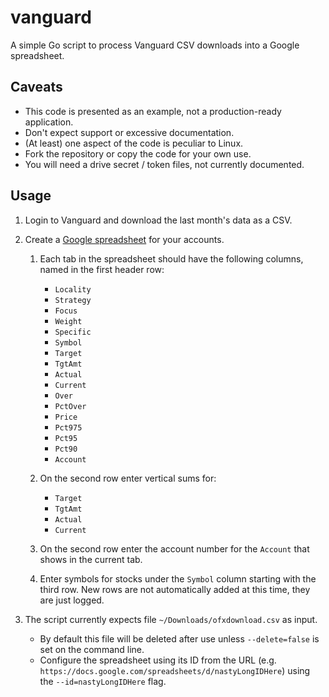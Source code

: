 # vanguard

A simple Go script to process Vanguard CSV downloads into a Google spreadsheet.

## Caveats

* This code is presented as an example, not a production-ready application.
* Don't expect support or excessive documentation.
* (At least) one aspect of the code is peculiar to Linux.
* Fork the repository or copy the code for your own use.
* You will need a drive secret / token files, not currently documented.

## Usage

1. Login to Vanguard and download the last month's data as a CSV.

1. Create a [Google spreadsheet](https://www.google.com/sheets/about/) for your accounts.

    1. Each tab in the spreadsheet should have the following columns, named in the first header row:
        * `Locality`
        * `Strategy`
        * `Focus`
        * `Weight`
        * `Specific`
        * `Symbol`
        * `Target`
        * `TgtAmt`
        * `Actual`
        * `Current`
        * `Over`
        * `PctOver`
        * `Price`
        * `Pct975`
        * `Pct95`
        * `Pct90`
        * `Account`

    1. On the second row enter vertical sums for:
        * `Target`
        * `TgtAmt`
        * `Actual`
        * `Current`

    1. On the second row enter the account number for the `Account` that shows in the current tab.

    1. Enter symbols for stocks under the `Symbol` column starting with the third row.
       New rows are not automatically added at this time, they are just logged.

1. The script currently expects file `~/Downloads/ofxdownload.csv` as input.
    * By default this file will be deleted after use unless `--delete=false` is set on the command line.
    * Configure the spreadsheet using its ID from the URL (e.g. `https://docs.google.com/spreadsheets/d/nastyLongIDHere`)
      using the `--id=nastyLongIDHere` flag.
